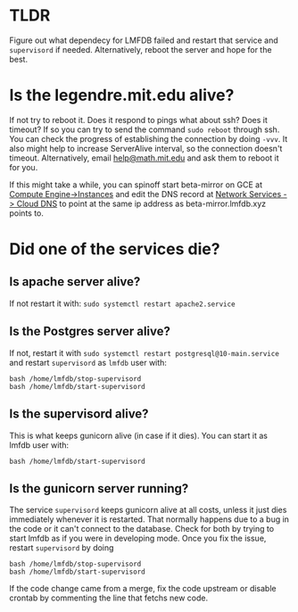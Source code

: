 # TLDR

Figure out what dependecy for LMFDB failed and restart that service and `supervisord` if needed.
Alternatively, reboot the server and hope for the best.

# Is the legendre.mit.edu alive?

If not try to reboot it.
Does it respond to pings what about ssh? Does it timeout?
If so you can try to send the command `sudo reboot` through ssh.
You can check the progress of establishing the connection by doing `-vvv`. It also might help to increase ServerAlive interval, so the connection doesn't timeout.
Alternatively, email help@math.mit.edu and ask them to reboot it for you.

If this might take a while, you can spinoff start beta-mirror on GCE at
[Compute Engine->Instances](https://console.cloud.google.com/compute/instances) and edit the DNS record at 
[Network Services -> Cloud DNS](https://console.cloud.google.com/net-services/dns/zones/lmfdb-xyz)
to point at the same ip address as beta-mirror.lmfdb.xyz points to.


# Did one of the services die?

## Is apache server alive?

If not restart it with: `sudo systemctl restart apache2.service`

## Is the Postgres server alive?

If not, restart it with `sudo systemctl restart postgresql@10-main.service`
and restart `supervisord` as `lmfdb` user with:
```
bash /home/lmfdb/stop-supervisord
bash /home/lmfdb/start-supervisord
```

## Is the supervisord alive?

This is what keeps gunicorn alive (in case if it dies).
You can start it as lmfdb user with:
```
bash /home/lmfdb/start-supervisord
```

## Is the gunicorn server running?

The service `supervisord` keeps gunicorn alive at all costs, unless it just dies immediately whenever it is restarted.
That normally happens due to a bug in the code or it can't connect to the database.
Check for both by trying to start lmfdb as if you were in developing mode.
Once you fix the issue, restart `supervisord` by doing
```
bash /home/lmfdb/stop-supervisord
bash /home/lmfdb/start-supervisord
```
If the code change came from a merge, fix the code upstream or disable crontab by commenting the line that fetchs new code.



